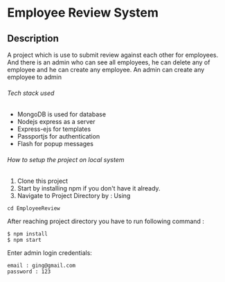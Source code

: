 # Employee Review System
## Description
A project which is use to submit review against each other for employees. And there is an admin who can see all employees, he can delete any of employee and he can create any employee. An admin can create any employee to admin

###### Tech stack used
- MongoDB is used for database
- Nodejs express as a server
- Express-ejs for templates
- Passportjs for authentication
- Flash for popup messages

###### How to setup the project on local system
1. Clone this project
2. Start by installing npm if you don't have it already.
3. Navigate to Project Directory by : Using
```
cd EmployeeReview
```
After reaching project directory you have to run following command :
```
$ npm install
$ npm start
```
Enter admin login credentials:
```
email : ging@gmail.com
password : 123
```
